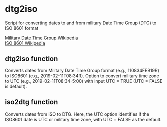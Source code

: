 # dtg2iso
Script for converting dates to and from military Date Time Group (DTG) to ISO 8601 format 

[Military Date Time Group Wikipedia](https://en.wikipedia.org/wiki/Date-time_group)   
[ISO 8601 Wikipedia](https://en.wikipedia.org/wiki/ISO_8601)  
  
  
## dtg2iso function
Converts dates from Military Date Time Group format (e.g., 110834FEB19R) to ISO8601 (e.g., 2019-02-11T08:34R).  Option to convert military time zone to UTC (e.g., 2019-02-11T08:34-5:00) with input UTC = TRUE (UTC = FALSE is default).

## iso2dtg function
Converts dates from ISO to DTG.  Here, the UTC option identifies if the ISO8601 date is UTC or military time zone, with UTC = FALSE as the default.
